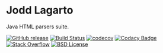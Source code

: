 # Jodd Lagarto

Java HTML parsers suite.

[![GitHub release](https://img.shields.io/github/release/oblac/jodd-lagarto.svg)](https://jodd.org)
[![Build Status](https://img.shields.io/travis/oblac/jodd.svg)](https://travis-ci.org/oblac/jodd-lagarto)
[![codecov](https://codecov.io/gh/oblac/jodd/branch/master/graph/badge.svg)](https://codecov.io/gh/oblac/jodd-lagarto)
[![Codacy Badge](https://app.codacy.com/project/badge/Grade/cb8b9fbd66a84265b4cf526f5887edd5)](https://www.codacy.com/gh/oblac/jodd-lagarto?utm_source=github.com&amp;utm_medium=referral&amp;utm_content=oblac/jodd-lagarto&amp;utm_campaign=Badge_Grade)
[![Stack Overflow](https://img.shields.io/badge/stack%20overflow-lagarto-4183C4.svg)](https://stackoverflow.com/questions/tagged/jodd-lagarto)
[![BSD License](https://img.shields.io/badge/license-BSD--2--Clause-blue.svg)](https://github.com/oblac/jodd-lagarto/blob/master/LICENSE)

